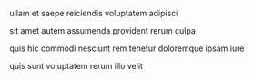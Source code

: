 ullam et saepe reiciendis voluptatem adipisci

sit amet autem assumenda provident rerum culpa

quis hic commodi nesciunt rem tenetur doloremque ipsam iure

quis sunt voluptatem rerum illo velit
